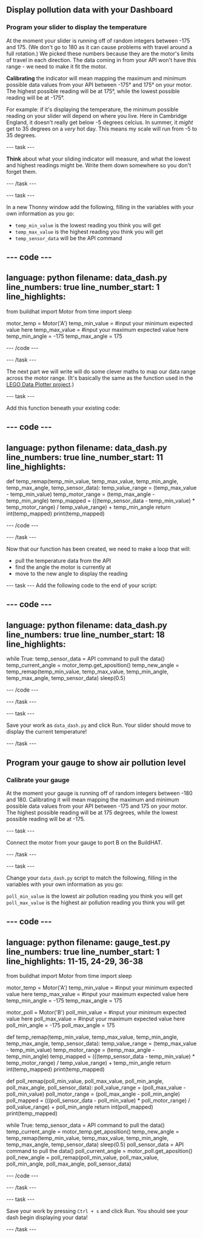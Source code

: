 ## Display pollution data with your Dashboard

### Program your slider to display the temperature

At the moment your slider is running off of random integers between -175 and 175. (We don't go to 180 as it can cause problems with travel around a full rotation.) We picked these numbers because they are the motor's limits of travel in each direction. The data coming in from your API won't have this range - we need to make it fit the motor.

**Calibrating** the indicator will mean mapping the maximum and minimum possible data values from your API between -175° and 175° on your motor. The highest possible reading will be at 175°, while the lowest possible reading will be at -175°. 

For example: if it's displaying the temperature, the minimum possible reading on your slider will depend on where you live. Here in Cambridge England, it doesn't really get below -5 degrees celcius. In summer, it *might* get to 35 degrees on a *very* hot day. This means my scale will run from -5 to 35 degrees.

--- task ---

**Think** about what your sliding indicator will measure, and what the lowest and highest readings might be. Write them down somewhere so you don't forget them.

--- /task ---

--- task ---

In a new Thonny window add the following, filling in the variables with your own information as you go:

+ `temp_min_value` is the lowest reading you think you will get
+ `temp_max_value` is the highest reading you think you will get
+ `temp_sensor_data` will be the API command


--- code ---
---
language: python
filename: data_dash.py
line_numbers: true
line_number_start: 1
line_highlights: 
---
from buildhat import Motor
from time import sleep


motor_temp = Motor('A')
temp_min_value = #input your minimum expected value here
temp_max_value = #input your maximum expected value here
temp_min_angle = -175
temp_max_angle = 175

--- /code ---

--- /task ---

The next part we will write will do some clever maths to map our data range across the motor range. (It's basically the same as the function used in the [LEGO Data Plotter project](https://learning-admin.raspberrypi.org/en/projects/lego-plotter/6).)
 
--- task ---

Add this function beneath your existing code:

--- code ---
---
language: python
filename: data_dash.py
line_numbers: true
line_number_start: 11
line_highlights: 
---
def temp_remap(temp_min_value, temp_max_value, temp_min_angle, temp_max_angle, temp_sensor_data):
    temp_value_range = (temp_max_value - temp_min_value)
    temp_motor_range = (temp_max_angle - temp_min_angle)
    temp_mapped = (((temp_sensor_data - temp_min_value) * temp_motor_range) / temp_value_range) + temp_min_angle
    return int(temp_mapped)
    print(temp_mapped)

--- /code ---

--- /task ---

Now that our function has been created, we need to make a loop that will:

+ pull the temperature data from the API
+ find the angle the motor is currently at
+ move to the new angle to display the reading

--- task ---
Add the following code to the end of your script:

--- code ---
---
language: python
filename: data_dash.py
line_numbers: true
line_number_start: 18
line_highlights: 
---
while True:
    temp_sensor_data  =  API command to pull the data()
    temp_current_angle = motor_temp.get_aposition()
    temp_new_angle = temp_remap(temp_min_value, temp_max_value, temp_min_angle, temp_max_angle, temp_sensor_data)
    sleep(0.5)

--- /code ---

--- /task ---

--- task ---

Save your work as `data_dash.py` and click Run. Your slider should move to display the current temperature! 

--- /task ---

## Program your gauge to show air pollution level

### Calibrate your gauge

At the moment your gauge is running off of random integers between -180 and 180. Calibrating it will mean mapping the maximum and minimum possible data values from your API between -175 and 175 on your motor. The highest possible reading will be at 175 degrees, while the lowest possible reading will be at -175.

--- task ---

Connect the motor from your gauge to port B on the BuildHAT.

--- /task ---

--- task ---

Change your `data_dash.py` script to match the following, filling in the variables with your own information as you go:

`poll_min_value` is the lowest air pollution reading you think you will get
`poll_max_value` is the highest air pollution reading you think you will get

--- code ---
---
language: python
filename: gauge_test.py
line_numbers: true
line_number_start: 1 
line_highlights: 11-15, 24-29, 36-38
---
from buildhat import Motor
from time import sleep


motor_temp = Motor('A')
temp_min_value = #input your minimum expected value here
temp_max_value = #input your maximum expected value here
temp_min_angle = -175
temp_max_angle = 175

motor_poll = Motor('B')
poll_min_value = #input your minimum expected value here
poll_max_value = #input your maximum expected value here
poll_min_angle = -175
poll_max_angle = 175

def temp_remap(temp_min_value, temp_max_value, temp_min_angle, temp_max_angle, temp_sensor_data):
    temp_value_range = (temp_max_value - temp_min_value)
    temp_motor_range = (temp_max_angle - temp_min_angle)
    temp_mapped = (((temp_sensor_data - temp_min_value) * temp_motor_range) / temp_value_range) + temp_min_angle
    return int(temp_mapped)
    print(temp_mapped)

def poll_remap(poll_min_value, poll_max_value, poll_min_angle, poll_max_angle, poll_sensor_data):
    poll_value_range = (poll_max_value - poll_min_value)
    poll_motor_range = (poll_max_angle - poll_min_angle)
    poll_mapped = (((poll_sensor_data - poll_min_value) * poll_motor_range) / poll_value_range) + poll_min_angle
    return int(poll_mapped)
    print(temp_mapped)

while True:
    temp_sensor_data  =  API command to pull the data()
    temp_current_angle = motor_temp.get_aposition()
    temp_new_angle = temp_remap(temp_min_value, temp_max_value, temp_min_angle, temp_max_angle, temp_sensor_data)
    sleep(0.5)
    poll_sensor_data  =  API command to pull the data()
    poll_current_angle = motor_poll.get_aposition()
    poll_new_angle = poll_remap(poll_min_value, poll_max_value, poll_min_angle, poll_max_angle, poll_sensor_data)

--- /code ---

--- /task ---

--- task ---

Save your work by pressing `Ctrl + s` and click Run. You should see your dash begin displaying your data!

--- /task ---